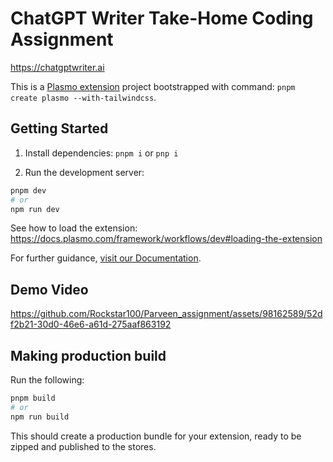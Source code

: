 # ChatGPT Writer Take-Home Coding Assignment

https://chatgptwriter.ai

This is a [Plasmo extension](https://docs.plasmo.com/) project bootstrapped with command: `pnpm create plasmo --with-tailwindcss`.

## Getting Started

1. Install dependencies: `pnpm i` or `pnp i`





2. Run the development server:

```bash
pnpm dev
# or
npm run dev
```

See how to load the extension: https://docs.plasmo.com/framework/workflows/dev#loading-the-extension

For further guidance, [visit our Documentation](https://docs.plasmo.com/).

## Demo Video

https://github.com/Rockstar100/Parveen_assignment/assets/98162589/52df2b21-30d0-46e6-a61d-275aaf863192


## Making production build

Run the following:

```bash
pnpm build
# or
npm run build
```

This should create a production bundle for your extension, ready to be zipped and published to the stores.
